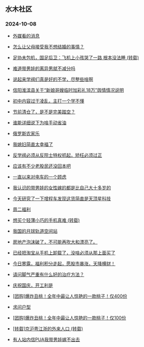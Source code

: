 ## 水木社区 
### 2024-10-08

+ [外媒看的消息](https://www.newsmth.net/nForum/article/OurEstate/3107663)

+ [怎么让父母接受我不想结婚的事情？](https://www.newsmth.net/nForum/article/Age/20376214)

+ [足协未包机，国足后卫：飞机上小孩哭了一路 根本没法睡 (转载)](https://www.newsmth.net/nForum/article/Football/3447852)

+ [难道带男娃的离异男就不减分吗](https://www.newsmth.net/nForum/article/Divorce/2100941)

+ [说起来学阀们真是好的不学，尽整些啥啊](https://www.newsmth.net/nForum/article/QingJiao/890481)

+ [信阳淮滨县关于“新娘哥嫂临时加彩礼18万”舆情情况说明](https://www.newsmth.net/nForum/article/FamilyLife/1766871717)

+ [初中内容过于凌乱，主打一个学不懂](https://www.newsmth.net/nForum/article/PreUnivEdu/212745)

+ [节前清仓了，是不是完美踏空？](https://www.newsmth.net/nForum/article/Stock/10946022)

+ [谁能详细说下为啥手动省油](https://www.newsmth.net/nForum/article/AutoWorld/1944928426)

+ [俄罗斯农家乐](https://www.newsmth.net/nForum/article/Russia_Slavic/30534)

+ [我媳妇简直太幸福了](https://www.newsmth.net/nForum/article/FamilyLife/1766873246)

+ [反学阀必须从反院士特权抓起，矫枉必须过正](https://www.newsmth.net/nForum/article/QingJiao/890742)

+ [应该有不少老股民还没回本吧](https://www.newsmth.net/nForum/article/Stock/10947406)

+ [一直以来对电车的一个顾虑](https://www.newsmth.net/nForum/article/GreenAuto/1684457)

+ [我认识的带男娃的女性嫁的都是比自己大十多岁的](https://www.newsmth.net/nForum/article/Divorce/2100988)

+ [今天研究了一下增程车发现这货简直是天顶星科技](https://www.newsmth.net/nForum/article/AutoWorld/1944928566)

+ [周二福利](https://www.newsmth.net/nForum/article/Russia_Slavic/30389)

+ [想买个轻薄小巧的手机真难 (转载)](https://www.newsmth.net/nForum/article/Mobile/1949069)

+ [我国的月球轨道空间站](https://www.newsmth.net/nForum/article/Aero/468499)

+ [房地产泡沫破了，不可能再吹大和漂亮了。](https://www.newsmth.net/nForum/article/OurEstate/3108204)

+ [已经把淘宝从手机上卸载了，没啥必须从那上面买了](https://www.newsmth.net/nForum/article/CouponsLife/4504591)

+ [今日寒露，福利积分走起，愿股市暴涨，天降横财！](https://www.newsmth.net/nForum/article/Single/4592426)

+ [请问脚气严重有什么好的治疗方法？](https://www.newsmth.net/nForum/article/HealthyLife/88441)

+ [庆祝国庆，开工利是](https://www.newsmth.net/nForum/article/Couplet/73184)

+ [[团购]爆炸丑桃！全年中最让人惊艳的一款桃子！仅400份](https://www.newsmth.net/nForum/article/ADAgent_TG/1326643)

+ [求问户型](https://www.newsmth.net/nForum/article/OurEstate/3108316)

+ [[团购]爆炸丑桃！全年中最让人惊艳的一款桃子！仅100份](https://www.newsmth.net/nForum/article/ADAgent_TG/1326643)

+ [[转载]京沪粤江浙的外来人口 (转载)](https://www.newsmth.net/nForum/article/Geography/599206)

+ [有人站内信PUA我带男娃嫁不出去](https://www.newsmth.net/nForum/article/Divorce/2101137)


